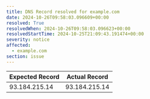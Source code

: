 ```yaml
---
title: DNS Record resolved for example.com
date: 2024-10-26T09:58:03.096609+00:00
resolved: True
resolvedWhen: 2024-10-26T09:58:03.096623+00:00
resolvedStartTime: 2024-10-25T21:09:43.191474+00:00
severity: notice
affected:
  - example.com
section: issue
---
```


| Expected Record  | Actual Record  |
|------------------|----------------|
| 93.184.215.14 | 93.184.215.14 |
